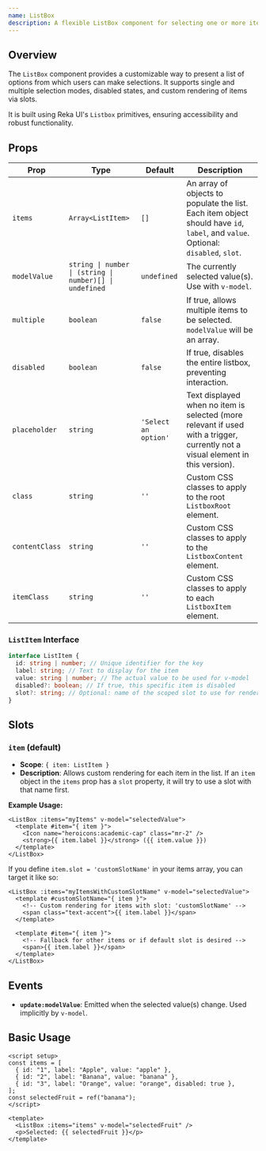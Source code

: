 ```yaml
---
name: ListBox
description: A flexible ListBox component for selecting one or more items from a list, built with Reka UI and Tailwind CSS.
---
```


## Overview

The `ListBox` component provides a customizable way to present a list of options from which users can make selections. It supports single and multiple selection modes, disabled states, and custom rendering of items via slots.

It is built using Reka UI's `Listbox` primitives, ensuring accessibility and robust functionality.

## Props

| Prop           | Type                                                    | Default              | Description                                                                                                                      |
| -------------- | ------------------------------------------------------- | -------------------- | -------------------------------------------------------------------------------------------------------------------------------- |
| `items`        | `Array<ListItem>`                                       | `[]`                 | An array of objects to populate the list. Each item object should have `id`, `label`, and `value`. Optional: `disabled`, `slot`. |
| `modelValue`   | `string \| number \| (string \| number)[] \| undefined` | `undefined`          | The currently selected value(s). Use with `v-model`.                                                                             |
| `multiple`     | `boolean`                                               | `false`              | If true, allows multiple items to be selected. `modelValue` will be an array.                                                    |
| `disabled`     | `boolean`                                               | `false`              | If true, disables the entire listbox, preventing interaction.                                                                    |
| `placeholder`  | `string`                                                | `'Select an option'` | Text displayed when no item is selected (more relevant if used with a trigger, currently not a visual element in this version).  |
| `class`        | `string`                                                | `''`                 | Custom CSS classes to apply to the root `ListboxRoot` element.                                                                   |
| `contentClass` | `string`                                                | `''`                 | Custom CSS classes to apply to the `ListboxContent` element.                                                                     |
| `itemClass`    | `string`                                                | `''`                 | Custom CSS classes to apply to each `ListboxItem` element.                                                                       |

### `ListItem` Interface

```typescript
interface ListItem {
  id: string | number; // Unique identifier for the key
  label: string; // Text to display for the item
  value: string | number; // The actual value to be used for v-model
  disabled?: boolean; // If true, this specific item is disabled
  slot?: string; // Optional: name of the scoped slot to use for rendering this item
}
```

## Slots

### `item` (default)

- **Scope**: `{ item: ListItem }`
- **Description**: Allows custom rendering for each item in the list. If an `item` object in the `items` prop has a `slot` property, it will try to use a slot with that name first.

**Example Usage:**

```vue
<ListBox :items="myItems" v-model="selectedValue">
  <template #item="{ item }">
    <Icon name="heroicons:academic-cap" class="mr-2" />
    <strong>{{ item.label }}</strong> ({{ item.value }})
  </template>
</ListBox>
```

If you define `item.slot = 'customSlotName'` in your items array, you can target it like so:

```vue
<ListBox :items="myItemsWithCustomSlotName" v-model="selectedValue">
  <template #customSlotName="{ item }">
    <!-- Custom rendering for items with slot: 'customSlotName' -->
    <span class="text-accent">{{ item.label }}</span>
  </template>
  
  <template #item="{ item }"> 
    <!-- Fallback for other items or if default slot is desired -->
    <span>{{ item.label }}</span>
  </template>
</ListBox>
```

## Events

- **`update:modelValue`**: Emitted when the selected value(s) change. Used implicitly by `v-model`.

## Basic Usage

```vue
<script setup>
const items = [
  { id: "1", label: "Apple", value: "apple" },
  { id: "2", label: "Banana", value: "banana" },
  { id: "3", label: "Orange", value: "orange", disabled: true },
];
const selectedFruit = ref("banana");
</script>

<template>
  <ListBox :items="items" v-model="selectedFruit" />
  <p>Selected: {{ selectedFruit }}</p>
</template>
```
